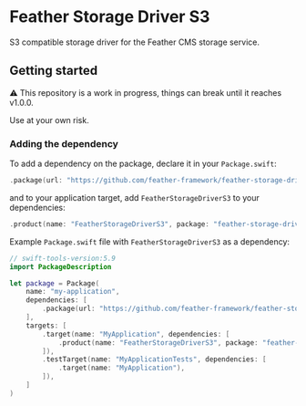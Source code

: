 # Feather Storage Driver S3

S3 compatible storage driver for the Feather CMS storage service.

## Getting started

⚠️ This repository is a work in progress, things can break until it reaches v1.0.0. 

Use at your own risk.

### Adding the dependency

To add a dependency on the package, declare it in your `Package.swift`:

```swift
.package(url: "https://github.com/feather-framework/feather-storage-driver-s3.git", .upToNextMinor(from: "0.1.0")),
```

and to your application target, add `FeatherStorageDriverS3` to your dependencies:

```swift
.product(name: "FeatherStorageDriverS3", package: "feather-storage-driver-s3")
```

Example `Package.swift` file with `FeatherStorageDriverS3` as a dependency:

```swift
// swift-tools-version:5.9
import PackageDescription

let package = Package(
    name: "my-application",
    dependencies: [
        .package(url: "https://github.com/feather-framework/feather-storage-driver-s3.git", .upToNextMinor(from: "0.1.0")),
    ],
    targets: [
        .target(name: "MyApplication", dependencies: [
            .product(name: "FeatherStorageDriverS3", package: "feather-storage-driver-s3")
        ]),
        .testTarget(name: "MyApplicationTests", dependencies: [
            .target(name: "MyApplication"),
        ]),
    ]
)
```

